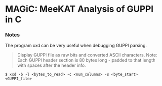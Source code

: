 # MAGiC: MeeKAT Analysis of GUPPI in C

### Notes
The program xxd can be very useful when debugging GUPPI parsing.

> Display GUPPI file as raw bits and converted ASCII characters. Note: Each GUPPI header section is 80 bytes long - padded to that length with spaces after the header info.

```shell
$ xxd -b -l <bytes_to_read> -c <num_columns> -s <byte_start> <GUPPI_file>
```
